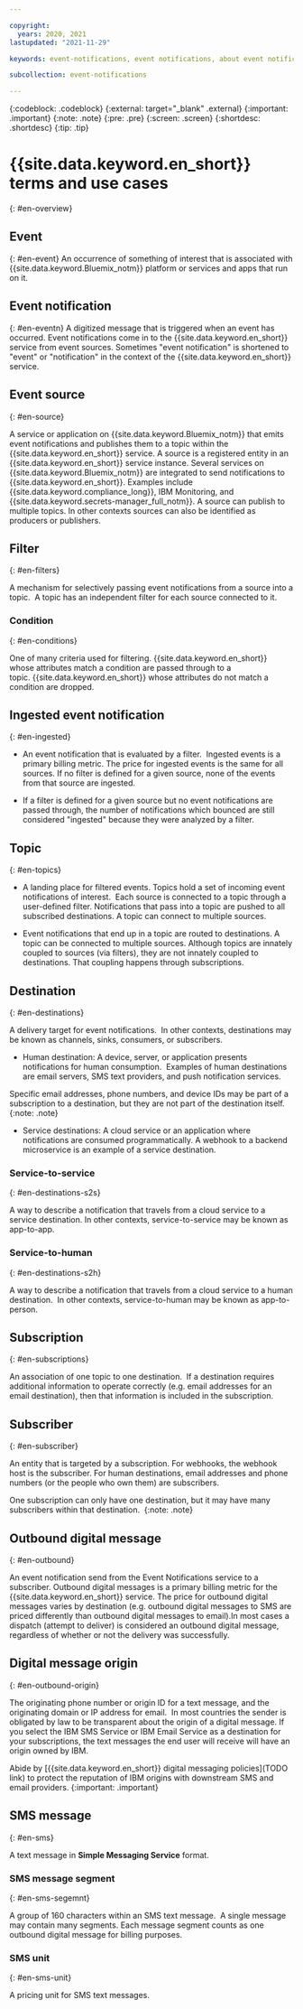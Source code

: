 ```yaml
---

copyright:
  years: 2020, 2021
lastupdated: "2021-11-29"

keywords: event-notifications, event notifications, about event notifications

subcollection: event-notifications

---
```


{:codeblock: .codeblock}
{:external: target="_blank" .external}
{:important: .important}
{:note: .note}
{:pre: .pre}
{:screen: .screen}
{:shortdesc: .shortdesc}
{:tip: .tip}


# {{site.data.keyword.en_short}} terms and use cases
{: #en-overview}



## Event
{: #en-event}
An occurrence of something of interest that is associated with {{site.data.keyword.Bluemix_notm}} platform or services and apps that run on it.  

## Event notification
{: #en-eventn}
A digitized message that is triggered when an event has occurred. Event notifications come in to the {{site.data.keyword.en_short}} service from event sources. Sometimes "event notification" is shortened to "event" or "notification" in the context of the {{site.data.keyword.en_short}} service.

## Event source
{: #en-source}

A service or application on {{site.data.keyword.Bluemix_notm}} that emits event notifications and publishes them to a topic within the {{site.data.keyword.en_short}} service. A source is a registered entity in an {{site.data.keyword.en_short}} service instance. Several services on {{site.data.keyword.Bluemix_notm}} are integrated to send notifications to {{site.data.keyword.en_short}}.
Examples include {{site.data.keyword.compliance_long}}, IBM Monitoring, and {{site.data.keyword.secrets-manager_full_notm}}. A source can publish to multiple topics. In other contexts sources can also be identified as producers or publishers.

## Filter
{: #en-filters}

A mechanism for selectively passing event notifications from a source into a topic.  A topic has an independent filter for each source connected to it. 

### Condition
{: #en-conditions}

One of many criteria used for filtering. {{site.data.keyword.en_short}} whose attributes match a condition are passed through to a topic. {{site.data.keyword.en_short}} whose attributes do not match a condition are dropped.

## Ingested event notification
{: #en-ingested}

- An event notification that is evaluated by a filter.  Ingested events is a primary billing metric. The price for ingested events is the same for all sources. If no filter is defined for a given source, none of the events from that source are ingested. 

- If a filter is defined for a given source but no event notifications are passed through, the number of notifications which bounced are still considered "ingested" because they were analyzed by a filter. 

## Topic
{: #en-topics}

- A landing place for filtered events. Topics hold a set of incoming event notifications of interest.  Each source is connected to a topic through a user-defined filter. Notifications that pass into a topic are pushed to all subscribed destinations. A topic can connect to multiple sources. 

-  Event notifications that end up in a topic are routed to destinations. A topic can be connected to multiple sources. Although topics are innately coupled to sources (via filters), they are not innately coupled to destinations. That coupling happens through subscriptions.

## Destination
{: #en-destinations}

A delivery target for event notifications.  In other contexts, destinations may be known as channels, sinks, consumers, or subscribers.

- Human destination: A device, server, or application presents notifications for human consumption.  Examples of human destinations are email servers, SMS text providers, and push notification services. 

Specific email addresses, phone numbers, and device IDs may be part of a subscription to a destination, but they are not part of the destination itself.
{:note: .note}
- Service destinations: A cloud service or an application where notifications are consumed programmatically. A webhook to a backend microservice is an example of a service destination.

### Service-to-service 
{: #en-destinations-s2s}

A way to describe a notification that travels from a cloud service to a service destination. In other contexts, service-to-service may be known as app-to-app.

### Service-to-human
{: #en-destinations-s2h}

A way to describe a notification that travels from a cloud service to a human destination.  In other contexts, service-to-human may be known as app-to-person.

## Subscription
{: #en-subscriptions}

An association of one topic to one destination.  If a destination requires additional information to operate correctly (e.g. email addresses for an email destination), then that information is included in the subscription.

## Subscriber
{: #en-subscriber}

An entity that is targeted by a subscription. For webhooks, the webhook host is the subscriber. For human destinations, email addresses and phone numbers (or the people who own them) are subscribers.

One subscription can only have one destination, but it may have many subscribers within that destination. 
{:note: .note}

## Outbound digital message
{: #en-outbound}

An event notification send from the Event Notifications service to a subscriber. Outbound digital messages is a primary billing metric for the {{site.data.keyword.en_short}} service. The price for outbound digital messages varies by destination (e.g. outbound digital messages to SMS are priced differently than outbound digital messages to email).In most cases a dispatch (attempt to deliver) is considered an outbound digital message, regardless of whether or not the delivery was successfully.

## Digital message origin
{: #en-outbound-origin}

The originating phone number or origin ID for a text message, and the originating domain or IP address for email.  In most countries the sender is obligated by law to be transparent about the origin of a digital message. If you select the IBM SMS Service or IBM Email Service as a destination for your subscriptions, the text messages the end user will receive will have an origin owned by IBM.   

Abide by [{{site.data.keyword.en_short}} digital messaging policies](TODO link) to protect the reputation of IBM origins with downstream SMS and email providers.
{:important: .important}

## SMS message
{: #en-sms}

A text message in **Simple Messaging Service** format.

### SMS message segment
{: #en-sms-segemnt}

A group of 160 characters within an SMS text message.  A single message may contain many segments. Each message segment counts as one outbound digital message for billing purposes.

### SMS unit
{: #en-sms-unit}

A pricing unit for SMS text messages.


